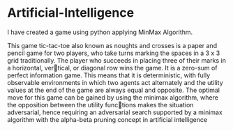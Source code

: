 # Artificial-Intelligence

I have created a game using python applying MinMax Algorithm. <br>

This game tic-tac-toe also known as noughts and crosses is a paper and pencil game for
two players, who take turns marking the spaces in a 3 x 3 grid traditionally.
The player who succeeds in placing three of their marks in a horizontal, vertical, or diagonal row wins the game. It is a zero-sum of perfect information
game. This means that it is deterministic, with fully observable environments
in which two agents act alternately and the utility values at the end of the
game are always equal and opposite. The optimal move for this game can be gained by
using the minimax algorithm, where the opposition between the utility functions makes the situation adversarial, hence requiring an adversarial search
supported by a minimax algorithm with the alpha-beta pruning concept in
artificial intelligence
